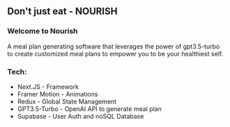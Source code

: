 ## Don't just eat - NOURISH

### Welcome to Nourish
A meal plan generating software that leverages the power of gpt3.5-turbo to create customized meal plans to empower you to be your healthiest self. 

### Tech:
- Next.JS - Framework
- Framer Motion - Animations
- Redux - Global State Management
- GPT3.5-Turbo - OpenAI API to generate meal plan
- Supabase - User Auth and noSQL Database

